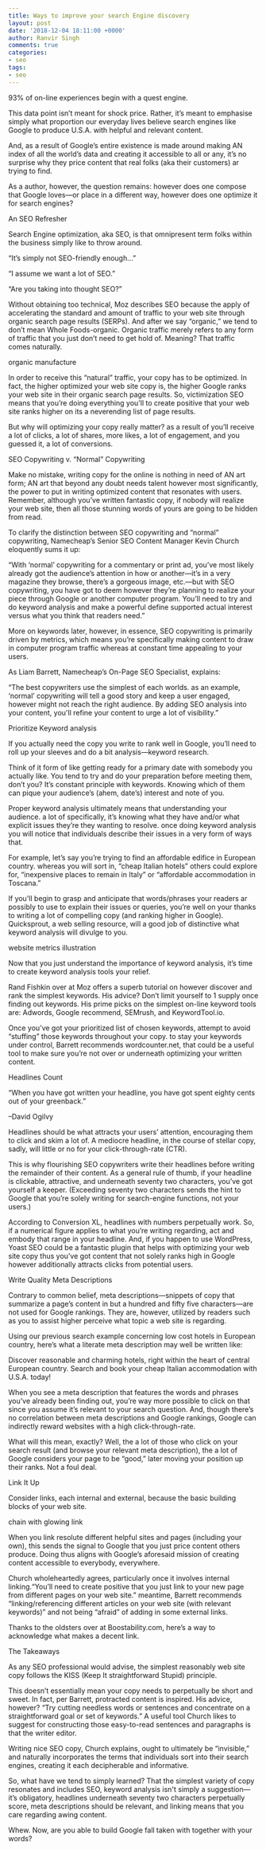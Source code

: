 ```yaml
---
title: Ways to improve your search Engine discovery
layout: post
date: '2018-12-04 18:11:00 +0000'
author: Ranvir Singh
comments: true
categories:
- seo
tags:
- seo
---
```


93% of on-line experiences begin with a quest engine.

This data point isn’t meant for shock price. Rather, it’s meant to emphasise simply what proportion our everyday lives believe search engines like Google to produce U.S.A. with helpful and relevant content.

And, as a result of Google’s entire existence is made around making AN index of all the world’s data and creating it accessible to all or any, it’s no surprise why they price content that real folks (aka their customers) ar trying to find.

As a author, however, the question remains: however does one compose that Google loves—or place in a different way, however does one optimize it for search engines?

An SEO Refresher

Search Engine optimization, aka SEO, is that omnipresent term folks within the business simply like to throw around.

“It’s simply not SEO-friendly enough…”

“I assume we want a lot of SEO.”

“Are you taking into thought SEO?”

Without obtaining too technical, Moz describes SEO because the apply of accelerating the standard and amount of traffic to your web site through organic search page results (SERPs). And after we say “organic,” we tend to don’t mean Whole Foods-organic. Organic traffic merely refers to any form of traffic that you just don’t need to get hold of. Meaning? That traffic comes naturally.

organic manufacture

In order to receive this “natural” traffic, your copy has to be optimized. In fact, the higher optimized your web site copy is, the higher Google ranks your web site in their organic search page results. So, victimization SEO means that you’re doing everything you'll to create positive that your web site ranks higher on its a neverending list of page results.

But why will optimizing your copy really matter? as a result of you’ll receive a lot of clicks, a lot of shares, more likes, a lot of engagement, and you guessed it, a lot of conversions.

SEO Copywriting v. “Normal” Copywriting

Make no mistake, writing copy for the online is nothing in need of AN art form; AN art that beyond any doubt needs talent however most significantly, the power to put in writing optimized content that resonates with users. Remember, although you’ve written fantastic copy, if nobody will realize your web site, then all those stunning words of yours are going to be hidden from read.

To clarify the distinction between SEO copywriting and “normal” copywriting, Namecheap’s Senior SEO Content Manager Kevin Church eloquently sums it up:

“With ‘normal’ copywriting for a commentary or print ad, you’ve most likely already got the audience’s attention in how or another—it’s in a very magazine they browse, there’s a gorgeous image, etc.—but with SEO copywriting, you have got to deem however they’re planning to realize your piece through Google or another computer program. You’ll need to try and do keyword analysis and make a powerful define supported actual interest versus what you think that readers need.”

More on keywords later, however, in essence, SEO copywriting is primarily driven by metrics, which means you’re specifically making content to draw in computer program traffic whereas at constant time appealing to your users.

As Liam Barrett, Namecheap’s On-Page SEO Specialist, explains:

“The best copywriters use the simplest of each worlds. as an example, ‘normal’ copywriting will tell a good story and keep a user engaged, however might not reach the right audience. By adding SEO analysis into your content, you'll refine your content to urge a lot of visibility.”

Prioritize Keyword analysis

If you actually need the copy you write to rank well in Google, you’ll need to roll up your sleeves and do a bit analysis—keyword research.

Think of it form of like getting ready for a primary date with somebody you actually like. You tend to try and do your preparation before meeting them, don’t you? It’s constant principle with keywords. Knowing which of them can pique your audience’s (ahem, date’s) interest and note of you.

Proper keyword analysis ultimately means that understanding your audience. a lot of specifically, it’s knowing what they have and/or what explicit issues they’re they wanting to resolve. once doing keyword analysis you will notice that individuals describe their issues in a very form of ways that.

For example, let’s say you’re trying to find an affordable edifice in European country. whereas you will sort in, “cheap Italian hotels” others could explore for, “inexpensive places to remain in Italy” or “affordable accommodation in Toscana.”

If you'll begin to grasp and anticipate that words/phrases your readers ar possibly to use to explain their issues or queries, you’re well on your thanks to writing a lot of compelling copy (and ranking higher in Google). Quicksprout, a web selling resource, will a good job of distinctive what keyword analysis will divulge to you.

website metrics illustration

Now that you just understand the importance of keyword analysis, it’s time to create keyword analysis tools your relief.

Rand Fishkin over at Moz offers a superb tutorial on however discover and rank the simplest keywords. His advice? Don’t limit yourself to 1 supply once finding out keywords. His prime picks on the simplest on-line keyword tools are: Adwords, Google recommend, SEMrush, and KeywordTool.io.

Once you’ve got your prioritized list of chosen keywords, attempt to avoid “stuffing” those keywords throughout your copy. to stay your keywords under control, Barrett recommends wordcounter.net, that could be a useful tool to make sure you’re not over or underneath optimizing your written content.

Headlines Count

“When you have got written your headline, you have got spent eighty cents out of your greenback.”

–David Ogilvy

Headlines should be what attracts your users’ attention, encouraging them to click and skim a lot of. A mediocre headline, in the course of stellar copy, sadly, will little or no for your click-through-rate (CTR).

This is why flourishing SEO copywriters write their headlines before writing the remainder of their content. As a general rule of thumb, if your headline is clickable, attractive, and underneath seventy two characters, you’ve got yourself a keeper. (Exceeding seventy two characters sends the hint to Google that you’re solely writing for search-engine functions, not your users.)

According to Conversion XL, headlines with numbers perpetually work. So, if a numerical figure applies to what you’re writing regarding, act and embody that range in your headline. And, if you happen to use WordPress, Yoast SEO could be a fantastic plugin that helps with optimizing your web site copy thus you’ve got content that not solely ranks high in Google however additionally attracts clicks from potential users.

Write Quality Meta Descriptions

Contrary to common belief, meta descriptions—snippets of copy that summarize a page’s content in but a hundred and fifty five characters—are not used for Google rankings. They are, however, utilized by readers such as you to assist higher perceive what topic a web site is regarding.

Using our previous search example concerning low cost hotels in European country, here’s what a literate meta description may well be written like:

Discover reasonable and charming hotels, right within the heart of central European country. Search and book your cheap Italian accommodation with U.S.A. today!

When you see a meta description that features the words and phrases you’ve already been finding out, you’re way more possible to click on that since you assume it’s relevant to your search question. And, though there’s no correlation between meta descriptions and Google rankings, Google can indirectly reward websites with a high click-through-rate.

What will this mean, exactly? Well, the a lot of those who click on your search result (and browse your relevant meta description), the a lot of Google considers your page to be “good,” later moving your position up their ranks. Not a foul deal.

Link It Up

Consider links, each internal and external, because the basic building blocks of your web site.

chain with glowing link

When you link resolute different helpful sites and pages (including your own), this sends the signal to Google that you just price content others produce. Doing thus aligns with Google’s aforesaid mission of creating content accessible to everybody, everywhere.

Church wholeheartedly agrees, particularly once it involves internal linking.“You’ll need to create positive that you just link to your new page from different pages on your web site.” meantime, Barrett recommends “linking/referencing different articles on your web site (with relevant keywords)” and not being “afraid” of adding in some external links.

Thanks to the oldsters over at Boostability.com, here’s a way to acknowledge what makes a decent link.

The Takeaways

As any SEO professional would advise, the simplest reasonably web site copy follows the KISS (Keep It straightforward Stupid) principle.

This doesn’t essentially mean your copy needs to perpetually be short and sweet. In fact, per Barrett, protracted content is inspired. His advice, however? “Try cutting needless words or sentences and concentrate on a straightforward goal or set of keywords.” A useful tool Church likes to suggest for constructing those easy-to-read sentences and paragraphs is that the writer editor.

Writing nice SEO copy, Church explains, ought to ultimately be “invisible,” and naturally incorporates the terms that individuals sort into their search engines, creating it each decipherable and informative.

So, what have we tend to simply learned? That the simplest variety of copy resonates and includes SEO, keyword analysis isn't simply a suggestion—it’s obligatory, headlines underneath seventy two characters perpetually score, meta descriptions should be relevant, and linking means that you care regarding awing content.

Whew. Now, are you able to build Google fall taken with together with your words?